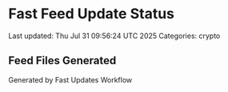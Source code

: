 # Fast Feed Update Status
Last updated: Thu Jul 31 09:56:24 UTC 2025
Categories: crypto

## Feed Files Generated

Generated by Fast Updates Workflow
